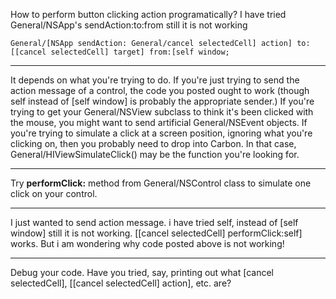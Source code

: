 

How to perform button clicking action programatically? I have tried General/NSApp's sendAction:to:from still it is not working
    
	General/[NSApp sendAction: General/cancel selectedCell] action] to:[[cancel selectedCell] target] from:[self window;


----

It depends on what you're trying to do. If you're just trying to send the action message of a control, the code you posted ought to work (though self instead of [self window] is probably the appropriate sender.) If you're trying to get your General/NSView subclass to think it's been clicked with the mouse, you might want to send artificial General/NSEvent objects. If you're trying to simulate a click at a screen position, ignoring what you're clicking on, then you probably need to drop into Carbon. In that case, General/HIViewSimulateClick() may be the function you're looking for.

----
Try **performClick:** method from General/NSControl class to simulate one click on your control.

----
I just wanted to send action message. i have tried self, instead of [self window] still it is not working. [[cancel selectedCell] performClick:self] works. But i am wondering why code posted above is not working! 

----
Debug your code. Have you tried, say, printing out what     [cancel selectedCell],     [[cancel selectedCell] action], etc. are?